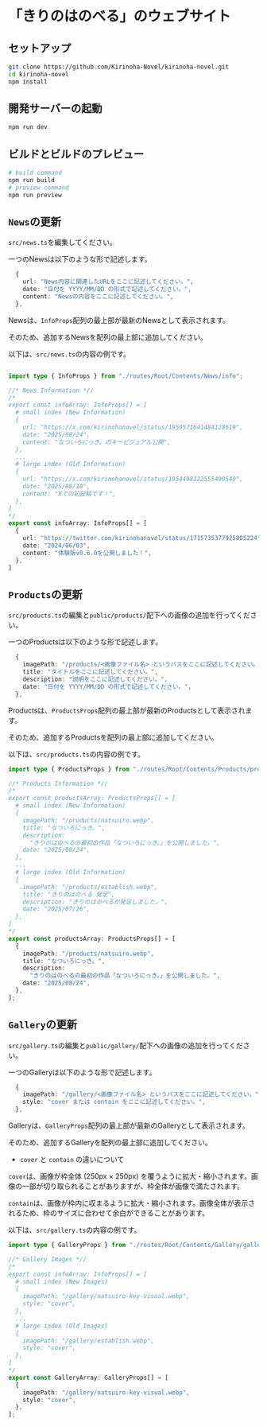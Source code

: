 # 「きりのはのべる」のウェブサイト

## セットアップ

```sh
git clone https://github.com/Kirinoha-Novel/kirinoha-novel.git
cd kirinoha-novel
npm install
```

## 開発サーバーの起動

```sh
npm run dev
```

## ビルドとビルドのプレビュー

```sh
# build command
npm run build
# preview command
npm run preview
```

## `News`の更新

`src/news.ts`を編集してください。

一つのNewsは以下のような形で記述します。

```typescript
  {
    url: "News内容に関連したURLをここに記述してください。",
    date: "日付を YYYY/MM/DD の形式で記述してください。",
    content: "Newsの内容をここに記述してください。",
  },
```

Newsは、`InfoProps`配列の最上部が最新のNewsとして表示されます。

そのため、追加するNewsを配列の最上部に追加してください。

以下は、`src/news.ts`の内容の例です。

```typescript

import type { InfoProps } from "./routes/Root/Contents/News/info";

//* News Information *//
/*
export const infoArray: InfoProps[] = [
  # small index (New Information)
  {
    url: "https://x.com/kirinohanovel/status/1959571641484128619",
    date: "2025/08/24",
    content: "なついろにっき。のキービジュアル公開",
  },
  ...
  # large index (Old Information)
  {
    url: "https://x.com/kirinohanovel/status/1954498122555490540",
    date: "2025/08/10",
    content: "Xでの初投稿です！",
  },
]
*/
export const infoArray: InfoProps[] = [
  {
    url: "https://twitter.com/kirinohanovel/status/1715735377925805224",
    date: "2024/06/03",
    content: "体験版v0.6.0を公開しました！",
  },
]
```

## `Products`の更新

`src/products.ts`の編集と`public/products/`配下への画像の追加を行ってください。

一つのProductsは以下のような形で記述します。

```typescript
  {
    imagePath: "/products/<画像ファイル名> というパスをここに記述してください。",
    title: "タイトルをここに記述してください。",
    description: "説明をここに記述してください。",
    date: "日付を YYYY/MM/DD の形式で記述してください。",
  },
```

Productsは、`ProductsProps`配列の最上部が最新のProductsとして表示されます。

そのため、追加するProductsを配列の最上部に追加してください。

以下は、`src/products.ts`の内容の例です。

```typescript
import type { ProductsProps } from "./routes/Root/Contents/Products/products";

//* Products Information *//
/*
export const productsArray: ProductsProps[] = [
  # small index (New Information)
  {
    imagePath: "/products/natsuiro.webp",
    title: "なついろにっき。",
    description:
      "きりのはのべるの最初の作品「なついろにっき。」を公開しました。",
    date: "2025/08/24",
  },
  ...
  # large index (Old Information)
  {
    imagePath: "/products/establish.webp",
    title: "きりのはのべる 発足",
    description: "きりのはのべるが発足しました。",
    date: "2025/07/26",
  },
]
*/
export const productsArray: ProductsProps[] = [
  {
    imagePath: "/products/natsuiro.webp",
    title: "なついろにっき。",
    description:
      "きりのはのべるの最初の作品「なついろにっき。」を公開しました。",
    date: "2025/08/24",
  },
];
```

## `Gallery`の更新

`src/gallery.ts`の編集と`public/gallery/`配下への画像の追加を行ってください。

一つのGalleryは以下のような形で記述します。

```typescript
  {
    imagePath: "/gallery/<画像ファイル名> というパスをここに記述してください。",
    style: "cover または contain をここに記述してください。",
  },
```

Galleryは、`GalleryProps`配列の最上部が最新のGalleryとして表示されます。

そのため、追加するGalleryを配列の最上部に追加してください。

- `cover` と `contain` の違いについて

`cover`は、画像が枠全体 (250px × 250px) を覆うように拡大・縮小されます。画像の一部が切り取られることがありますが、枠全体が画像で満たされます。

`contain`は、画像が枠内に収まるように拡大・縮小されます。画像全体が表示されるため、枠のサイズに合わせて余白ができることがあります。

以下は、`src/gallery.ts`の内容の例です。

```typescript
import type { GalleryProps } from "./routes/Root/Contents/Gallery/gallery";

//* Gallery Images *//
/*
export const infoArray: InfoProps[] = [
  # small index (New Images)
  {
    imagePath: "/gallery/natsuiro-key-visual.webp",
    style: "cover",
  },
  ...
  # large index (Old Images)
  {
    imagePath: "/gallery/establish.webp",
    style: "cover",
  },
]
*/
export const GalleryArray: GalleryProps[] = [
  {
    imagePath: "/gallery/natsuiro-key-visual.webp",
    style: "cover",
  },
];
```